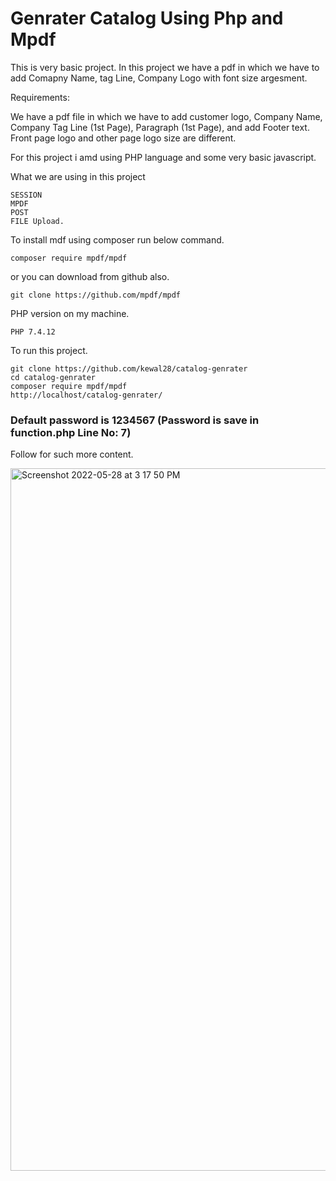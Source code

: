 # Genrater Catalog Using Php and Mpdf

This is very basic project. In this project we have a pdf in which we have to add Comapny Name, tag Line, Company Logo with font size argesment.

Requirements:

We have a pdf file in which we have to add customer logo, Company Name, Company Tag Line (1st Page), Paragraph (1st Page), and add Footer text. Front page logo and other page logo size are different.

For this project i amd using PHP language and some very basic javascript.

What we are using in this project

```
SESSION
MPDF
POST
FILE Upload.
```

To install mdf using composer run below command.

```
composer require mpdf/mpdf
```
or you can download from github also.

```
git clone https://github.com/mpdf/mpdf

```
PHP version on my machine.

```
PHP 7.4.12
```

To run this project.

```
git clone https://github.com/kewal28/catalog-genrater
cd catalog-genrater
composer require mpdf/mpdf
http://localhost/catalog-genrater/

```

### Default password is 1234567 (Password is save in function.php Line No: 7)

Follow for such more content.

<img width="1124" alt="Screenshot 2022-05-28 at 3 17 50 PM" src="https://user-images.githubusercontent.com/16914035/170820134-e7b650bd-d015-4fc9-82a5-a245b0796415.png">

